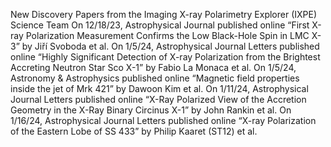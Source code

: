 New Discovery Papers from the Imaging X-ray Polarimetry Explorer (IXPE) Science Team 
 On 12/18/23, Astrophysical Journal published online “First X-ray Polarization Measurement Confirms the Low Black-Hole Spin in LMC X-3” by Jiří Svoboda et al. On 1/5/24, Astrophysical Journal Letters published online “Highly Significant Detection of X-ray Polarization from the Brightest Accreting Neutron Star Sco X-1” by Fabio La Monaca et al. On 1/5/24, Astronomy & Astrophysics published online “Magnetic field properties inside the jet of Mrk 421” by Dawoon Kim et al. On 1/11/24, Astrophysical Journal Letters published online “X-Ray Polarized View of the Accretion Geometry in the X-Ray Binary Circinus X-1” by John Rankin et al. On 1/16/24, Astrophysical Journal Letters published online “X-ray Polarization of the Eastern Lobe of SS 433” by Philip Kaaret (ST12) et al.